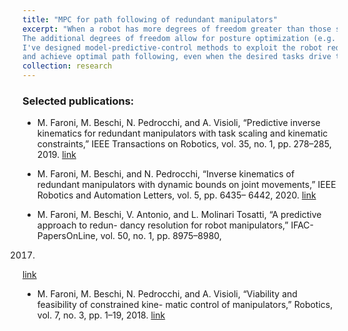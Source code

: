 ```yaml
---
title: "MPC for path following of redundant manipulators"
excerpt: "When a robot has more degrees of freedom greater than those strictly necessary to carry out a task, it is said to be kinematically redundant.
The additional degrees of freedom allow for posture optimization (e.g. to avoid obstacles or improve dexterity). 
I've designed model-predictive-control methods to exploit the robot redundancy at best
and achieve optimal path following, even when the desired tasks drive the robot outside its joint physical limits."
collection: research
---
```


### Selected publications:

- M. Faroni, M. Beschi, N. Pedrocchi, and A. Visioli, “Predictive inverse kinematics for redundant
manipulators with task scaling and kinematic constraints,” IEEE Transactions on Robotics, vol. 35,
no. 1, pp. 278–285, 2019.
[link](https://hal.science/hal-02982618/document)

- M. Faroni, M. Beschi, and N. Pedrocchi, “Inverse kinematics of redundant manipulators with
dynamic bounds on joint movements,” IEEE Robotics and Automation Letters, vol. 5, pp. 6435–
6442, 2020.
[link](https://hal.science/hal-03157810/document)

- M. Faroni, M. Beschi, V. Antonio, and L. Molinari Tosatti, “A predictive approach to redun-
dancy resolution for robot manipulators,” IFAC-PapersOnLine, vol. 50, no. 1, pp. 8975–8980,
2017.
[link](https://hal.science/hal-02982550/document)

- M. Faroni, M. Beschi, N. Pedrocchi, and A. Visioli, “Viability and feasibility of constrained kine-
matic control of manipulators,” Robotics, vol. 7, no. 3, pp. 1–19, 2018.
[link](https://www.mdpi.com/2218-6581/7/3/41)
